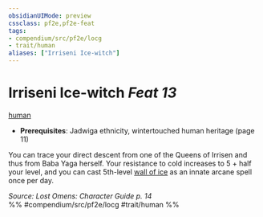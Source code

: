 ```yaml
---
obsidianUIMode: preview
cssclass: pf2e,pf2e-feat
tags:
- compendium/src/pf2e/locg
- trait/human
aliases: ["Irriseni Ice-witch"]
---
```

# Irriseni Ice-witch  *Feat 13*  
[human](/rules/traits/human.md)  

- **Prerequisites**: Jadwiga ethnicity, wintertouched human heritage (page 11)

You can trace your direct descent from one of the Queens of Irrisen and thus from Baba Yaga herself. Your resistance to cold increases to 5 + half your level, and you can cast 5th-level [wall of ice](/compendium/spells/wall-of-ice.md) as an innate arcane spell once per day.

*Source: Lost Omens: Character Guide p. 14*  
%% #compendium/src/pf2e/locg #trait/human %%